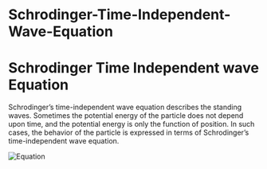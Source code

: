# Schrodinger-Time-Independent-Wave-Equation

# Schrodinger Time Independent wave Equation

Schrodinger’s time-independent wave equation describes the standing waves. Sometimes the potential energy of the particle does not depend upon time, and the potential energy is only the function of position. In such cases, the behavior of the particle is expressed in terms of Schrodinger’s time-independent wave equation.

![Equation](equation.png)
